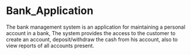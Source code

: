 # Bank_Application
The bank management system is an application for maintaining a personal account in a bank, The system provides the access to the customer to create an account, deposit/withdraw the cash from his account, also to view reports of all accounts present.
